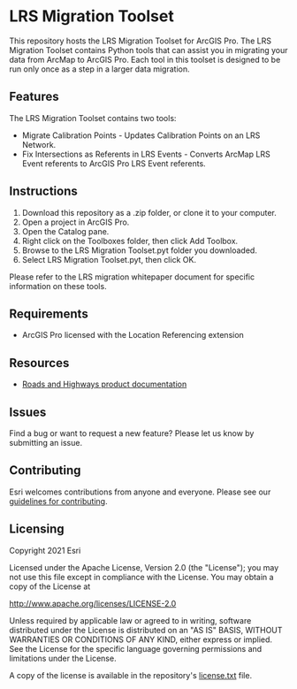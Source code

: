 # LRS Migration Toolset

This repository hosts the LRS Migration Toolset for ArcGIS Pro. The LRS Migration Toolset contains Python tools that can assist you in migrating your data from ArcMap to ArcGIS Pro. Each tool in this toolset is designed to be run only once as a step in a larger data migration.

## Features

The LRS Migration Toolset contains two tools:
* Migrate Calibration Points - Updates Calibration Points on an LRS Network.
* Fix Intersections as Referents in LRS Events - Converts ArcMap LRS Event referents to ArcGIS Pro LRS Event referents.

## Instructions

1. Download this repository as a .zip folder, or clone it to your computer.
2. Open a project in ArcGIS Pro.
3. Open the Catalog pane.
4. Right click on the Toolboxes folder, then click Add Toolbox.
5. Browse to the LRS Migration Toolset.pyt folder you downloaded.
6. Select LRS Migration Toolset.pyt, then click OK.

Please refer to the LRS migration whitepaper document for specific information on these tools.

## Requirements

* ArcGIS Pro licensed with the Location Referencing extension

## Resources

* [Roads and Highways product documentation](https://pro.arcgis.com/en/pro-app/latest/help/production/roads-highways/)

## Issues

Find a bug or want to request a new feature?  Please let us know by submitting an issue.

## Contributing

Esri welcomes contributions from anyone and everyone. Please see our [guidelines for contributing](https://github.com/esri/contributing).

## Licensing
Copyright 2021 Esri

Licensed under the Apache License, Version 2.0 (the "License");
you may not use this file except in compliance with the License.
You may obtain a copy of the License at

   http://www.apache.org/licenses/LICENSE-2.0

Unless required by applicable law or agreed to in writing, software
distributed under the License is distributed on an "AS IS" BASIS,
WITHOUT WARRANTIES OR CONDITIONS OF ANY KIND, either express or implied.
See the License for the specific language governing permissions and
limitations under the License.

A copy of the license is available in the repository's [license.txt]( https://raw.github.com/Esri/quickstart-map-js/master/license.txt) file.

